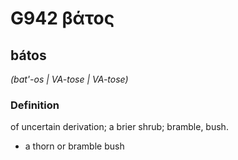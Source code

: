 # G942 βάτος

## bátos

_(bat'-os | VA-tose | VA-tose)_

### Definition

of uncertain derivation; a brier shrub; bramble, bush.

- a thorn or bramble bush

